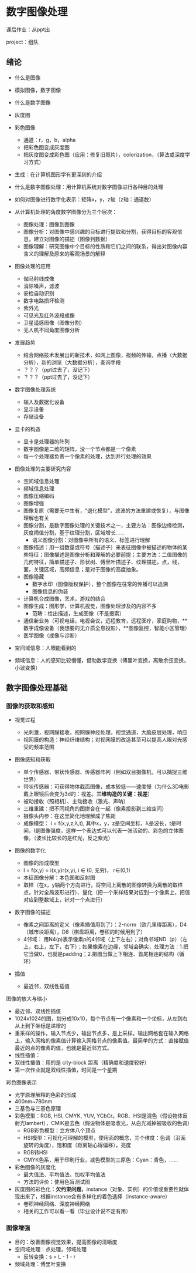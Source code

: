 # 数字图像处理

课后作业：从ppt出

project：组队

## 绪论

- 什么是图像
- 模拟图像，数字图像
- 什么是数字图像
- 灰度图
- 彩色图像
  - 通道：r，g，b，alpha
  - 把彩色图变成灰度图
  - 把灰度图变成彩色图（应用：修复旧照片），colorization，（算法或深度学习方式）
- 生成：在计算机图形学有更深刻的介绍
- 什么是数字图像处理：用计算机系统对数字图像进行各种目的处理
- 如何对图像进行数字化表示：矩阵x，y，z轴（z轴：通道数）
- 从计算机处理的角度数字图像分为三个层次：
  - 图像处理：图像到图像
  - 图像分析：对图像中感兴趣的目标进行提取和分割，获得目标的客观信息，建立对图像的描述（图像到数据）
  - 图像理解：研究图像中个目标的性质和它们之间的联系，得出对图像内容含义的理解及原来的客观场景的解释
- 图像处理的应用
  - 伽马射线成像
  - 消除噪声，滤波
  - 安检自动识别
  - 数字电路损坏检测
  - 紫外光
  - 可见光及红外波段成像
  - 卫星遥感图像（图像分割）
  - 无人机不同角度图像分析

- 发展趋势
  - 结合网络技术发展出的新技术，如网上图像，视频的传输，点播（大数据分析），新的浏览（大数据分析），查询手段
  - ？？？（ppt过去了，没记下）
  - ？？？（ppt过去了，没记下）
- 数字图像处理系统
  - 输入及数据化设备
  - 显示设备
  - 存储设备
- 显卡的构造
  - 显卡是处理器的阵列
  - 数字图像是二维的矩阵，没一个节点都是一个像素
  - 每一个处理器负责一个像素的处理，达到并行处理的效果
- 图像处理的主要研究内容
  - 空间域信息处理
  - 频域信息处理
  - 图像压缩编码
  - 图像增强
  - 图像复原（需要无中生有，“退化模型”，滤波的方法重建或恢复），与图像理解也有关
  - 图像分割，是数字图像处理的关键技术之一，主要方法：图像边缘检测，灰度阈值分割，基于纹理分割，区域增长......
    - 语义图像分割：对图像中所有的语义、标签进行理解
  - 图像描述：用一组数量或符号（描述子）来表征图像中被描述的物体的某些特征；图像描述是图像分析和理解的必要前提；主要方法：二值图像的几何特征，简单描述子、形状树、傅里叶描述子、纹理描述，点，线，面，关键区域，高频信息；是对于图像的高度抽象。
  - 图像隐藏
    - 数字水印（图像版权保护），整个图像在往常的传播可以追溯
    - 图像信息的伪装
  - 计算机合成图像，艺术，游戏的结合
  - 图像生成：图形学，计算机视觉，图像处理涉及的内容不多
    - 范畴：给出描述，生成图像（不是搜索）
  - 通信新业务（可视电话，电视会议，远程教育，远程医疗，家庭购物，**数字成像设备（我想要的无介质全息投影），**图像监控，智能小区管理）
  - 医学图像（成像与诊断）
- 空间域信息：人眼能看到的
- 频域信息：人的感知比较懵懂，借助数学变换（傅里叶变换，离散余弦变换，小波变换）

## 数字图像处理基础

### 图像的获取和感知

- 视觉过程
  - 光刺激，视网膜接收，视网膜神经处理，视觉通道，大脑皮层处理，响应
  - 视网膜的构造：神经纤维结构；对视网膜的改造甚至可以提高人眼对光感受的频率范围
- 图像感知和获取
  - 单个传感器、带状传感器、传感器阵列（例如双目摄像机，可以捕捉三维世界）
  - 带状传感器：可获得物体截面图像，成本较低——速度慢（为什么3D电影戴上眼镜后会变为3d的：视差。**三维构造的关键：视差**）
  - 被动接收（照相机）、主动接收（激光、声呐）
  - 三维重建：把不同视角的图拼合在一起（像素投影到三维空间）
  - 摄像头内参：在这里简化地理解成了焦距
  - 成像模型： I = f(x,y,z,λ,t), 其中x，y，z是空间坐标，λ是波长，t是时间，I是图像强度。这样一个表达式可以代表一张活动的、彩色的立体图像。（波长比较长的是红光，反之紫光）

- 图像的数字化
  - 图像的形成模型
  - I = f(x,y) = i(x,y)r(x,y), i ∈ (0, 无穷)， r∈(0,1)
  - 本征图像分解：本色图和反射图
  - 取样（在x，y轴两个方向进行，将空间上离散的图像转换为离散的取样点，针对全局波形进行）、量化（把一个采样结果对应到一个像素上，把值对应到整数域上，针对一个点进行）
- 数字图像的描述
  - 像素之间距离的定义（像素插值用到了）：2-norm（欧几里得距离），D4（城市块距离），D8（棋盘距离，卷积的时候用到了）
  - 4邻域： 用N4(p)表示像素p的4邻域（上下左右）；对角邻域ND（p）（左上，右上，左下，右下）；如果像素在边缘，邻域会确实，处理方法：1.把它当做0，也就是padding；2.把图当做上下相连、首尾相连的结构（循环）
- 插值
  - 最近邻，双线性插值

图像的放大与缩小

- 最近邻、双线性插值
- 1024x1024的图，划分成10x10，每个节点有一个像素和一个坐标，从左到右从上到下坐标是递增的
- 重采样的操作，输入节点少，输出节点多，是上采样。输出网格套在输入网格上，输入网格的像素值计算输入网格节点的像素值。最简单的方式：直接赋值最近的点的像素的值，也就是最近邻方式。
- 线性插值：
- 双线性插值：用的是 city-block 距离（精确度和速度较好）
- 第一次作业就是双线性插值，时间是一个星期

彩色图像表示

- 光学原理解释的色彩的形成
- 400nm~780nm
- 三基色与三基色原理
- 彩色模型：RGB, HSI, CMYK, YUV, YCbCr。RGB、HSI是混色（假设物体反射光lambert），CMIK是去色（假设物体是吸收光，从白光减掉被吸收的色调）
  - RGB彩色模型：立方体八个顶点
  - HSI模型：可视化可理解的模型，使用面的概念，三个维度：色调（沿面旋转的角度），饱和度（距离轴心得偏移），亮度
  - RGB转HSI
  - CMYK色系，用于印刷行业，减色模型的三原色：Cyan：青色，......
- 彩色图像的灰度化
  - 最大值法、平均值法、加权平均值法
  - 方法的评价：使用色盲测试图
- 灰度图的彩色化：**欠约束问题**，instance（对象、实例）的价值或重要性就体现出来了，根据instance会有多样化的着色选择（instance-aware）
  - 卷积神经网络、深度神经网络
  - 相关的工作可以看一看（毕业设计说不定有用）

### 图像增强

- 目的：改善图像视觉效果，提高图像的清晰度
- 空间域处理：点处理，邻域处理
  - 反转变换：s = L - 1 - r
- 频域处理：傅里叶变换
